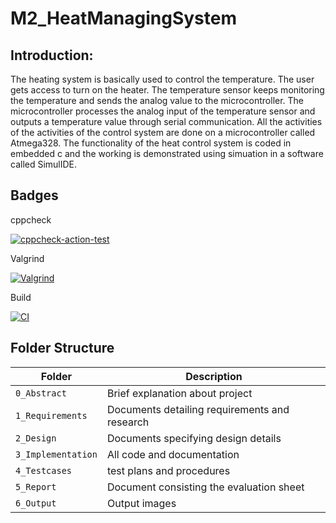 # M2_HeatManagingSystem

## Introduction:
The heating system is basically used to control the temperature. The user gets access to turn on the heater. The temperature sensor keeps monitoring the temperature and sends the analog value to the microcontroller. The microcontroller processes the analog input of the temperature sensor and outputs a temperature value through serial communication. All the activities of the activities of the control system are done on a microcontroller called Atmega328. The functionality of the heat control system is coded in embedded c and the working is demonstrated using simuation in a software called SimulIDE.

## Badges

cppcheck

[![cppcheck-action-test](https://github.com/Gnanesh45/M2_HeatManagingSystem/actions/workflows/c-cpp1.yml/badge.svg)](https://github.com/Gnanesh45/M2_HeatManagingSystem/actions/workflows/c-cpp1.yml)

Valgrind

[![Valgrind](https://github.com/Gnanesh45/M2_HeatManagingSystem/actions/workflows/valgrind.yml/badge.svg)](https://github.com/Gnanesh45/M2_HeatManagingSystem/actions/workflows/valgrind.yml)

Build

[![CI](https://github.com/Gnanesh45/M2_HeatManagingSystem/actions/workflows/main.yml/badge.svg)](https://github.com/Gnanesh45/M2_HeatManagingSystem/actions/workflows/main.yml)


## Folder Structure
Folder             | Description
-------------------| -----------------------------------------
`0_Abstract`   |Brief explanation about project
`1_Requirements`   | Documents detailing requirements and research
`2_Design`         | Documents specifying design details
`3_Implementation` | All code and documentation
`4_Testcases`      |test plans and procedures
`5_Report`         |Document consisting the evaluation sheet
`6_Output`  | Output images 
